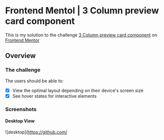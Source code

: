 # Frontend Mentol | 3 Column preview card component
This is my solution to the challenge [3 Column preview card component](https://www.frontendmentor.io/challenges/3column-preview-card-component-pH92eAR2-/hub/3column-preview-card-component-AZ8BbRBAZ) on [Frontend Mentor](https://www.frontendmentor.io)

## Overview
### The challenge
The users should be able to:
- [x] View the optimal layout depending on their device's screen size
- [x] See hover states for interactive elements

### Screenshots
#### Desktop View
![desktop](https://github.com/
